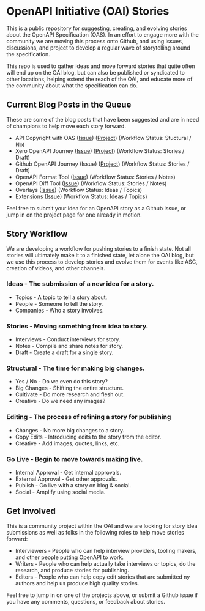 # OpenAPI Initiative (OAI) Stories
This is a public repository for suggesting, creating, and evolving stories about the OpenAPI Specification (OAS). In an effort to engage more with the community we are moving this process onto Github, and using issues, discussions, and project to develop a regular wave of storytelling around the specification.

This repo is used to gather ideas and move forward stories that quite often will end up on the OAI blog, but can also be published or syndicated to other locations, helping extend the reach of the OAI, and educate more of the community about what the specification can do.

## Current Blog Posts in the Queue
These are some of the blog posts that have been suggested and are in need of champions to help move each story forward.

* API Copyright with OAS ([Issue](https://github.com/OAI/Stories/issues/2)) ([Project](https://github.com/OAI/Stories/projects/1)) (Workflow Status: Stuctural / No)
* Xero OpenAPI Journey ([Issue](https://github.com/OAI/Stories/issues/3)) ([Project](https://github.com/OAI/Stories/projects/2)) (Workflow Status: Stories / Draft)
* Github OpenAPI Journey (Issue) ([Project](https://github.com/OAI/Stories/projects/3)) (Workflow Status: Stories / Draft)
* OpenAPI Format Tool ([Issue](https://github.com/OAI/Stories/issues/5)) (Workflow Status: Stories / Notes)
* OpenAPI Diff Tool ([Issue](https://github.com/OAI/Stories/issues/6)) (Workflow Status: Stories / Notes)
* Overlays ([Issue](https://github.com/OAI/Stories/issues/7)) (Workflow Status: Ideas / Topics)
* Extensions ([Issue](https://github.com/OAI/Stories/issues/8)) (Workflow Status: Ideas / Topics)

Feel free to submit your idea for an OpenAPI story as a Github issue, or jump in on the project page for one already in motion.

## Story Workflow
We are developing a workflow for pushing stories to a finish state. Not all stories will ultimately make it to a finished state, let alone the OAI blog, but we use this process to develop stories and evolve them for events like ASC, creation of videos, and other channels.

### Ideas - The submission of a new idea for a story.

* Topics - A topic to tell a story about.
* People - Someone to tell the story.
* Companies - Who a story involves.

### Stories - Moving something from idea to story.

* Interviews - Conduct interviews for story.
* Notes - Compile and share notes for story.
* Draft - Create a draft for a single story.

### Structural - The time for making big changes.

* Yes / No - Do we even do this story?
* Big Changes - Shifting the entire structure.
* Cultivate - Do more research and flesh out.
* Creative - Do we need any images?

### Editing - The process of refining a story for publishing

* Changes - No more big changes to a story.
* Copy Edits - Introducing edits to the story from the editor.
* Creative - Add images, quotes, links, etc.

### Go Live - Begin to move towards making live.

* Internal Approval - Get internal approvals.
* External Approval - Get other approvals.
* Publish - Go live with a story on blog & social.
* Social - Amplify using social media.

## Get Involved
This is a community project within the OAI and we are looking for story idea submissions as well as folks in the following roles to help move stories forward:

* Interviewers - People who can help interview providers, tooling makers, and other people putting OpenAPI to work.
* Writers - People who can help actually take interviews or topics, do the research, and produce stories for publishing.
* Editors - People who can help copy edit stories that are submitted ny authors and help us produce high quality stories.

Feel free to jump in on one of the projects above, or submit a Github issue if you have any comments, questions, or feedback about stories.